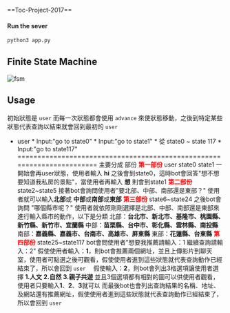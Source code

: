 ==Toc-Project-2017==
#### Run the sever

```sh
python3 app.py
```

## Finite State Machine
![fsm](./img/show-fsm.png)

## Usage
初始狀態是 `user` 而每一次狀態都會使用 `advance` 來使狀態移動，之後到特定某些狀態代表查詢以結束就會回到最初的 `user`

* user 
         * Input:"go to state0"
         * Input:"go to state1"
         * 從 state0 ~ state 117
         * Input:"go to state117"
=======================================================================
主要分成 部份
**<font color="red">第一部份</font>**
user state0 state1 
一開始會再user狀態，使用者輸入 **hi** 之後會到state0，這時bot會回答"想不想要知道我私房的景點"，當使用者再輸入 **想** 則會到state1
**<font color="red">第二部份</font>**
state2~state5
接著bot會詢問使用者"要北部、中部、南部還是東部？" 使用者就可以輸入**北部**或 **中部**或**南部**或**東部**
**<font color="red">第三部份</font>**
state6~state24
之後bot會詢問 "哪個縣市呢？"
使用者就依照剛剛選擇是北部、中部、南部還是東部來進行輸入縣市的動作，以下是分類
北部：**台北市、新北市、基隆市、桃園縣、新竹縣、新竹市、宜蘭縣**
中部：**苗栗縣、台中市、彰化縣、雲林縣、南投縣**
南部：**嘉義縣、嘉義市、台南市、高雄市、屏東縣**
東部：**花蓮縣、台東縣**
**<font color="red">第四部份</font>**
state25~state117
bot會問使用者"想要我推薦請輸入：1 繼續查詢請輸入：2"
假使使用者輸入：**1**，則bot會推薦兩個網址，並且上傳影片到聊天室，使用者可點選之後可觀看，假使使用者進到這些狀態就代表查詢動作已經結束了，所以會回到 `user`　
假使輸入：**2**，則bot會列出3格選項讓使用者選擇
**1.人文**
**2.自然**
**3.親子共遊**
並且3個選項都有相對的圖可以供使用者觀看，使用者只要輸入**1**、**2**、**3**就可以
而最後bot也會列出查詢結果的名稱、地址、及網站還有推薦網址，假使使用者進到這些狀態就代表查詢動作已經結束了，所以會回到 `user`　


